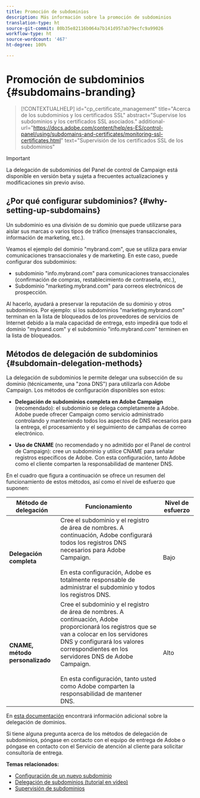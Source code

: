 ```yaml
---
title: Promoción de subdominios
description: Más información sobre la promoción de subdominios
translation-type: ht
source-git-commit: 80b35e82116b064a7b141d957ab79ecfc9a99026
workflow-type: ht
source-wordcount: '467'
ht-degree: 100%

---
```



# Promoción de subdominios {#subdomains-branding}

>[!CONTEXTUALHELP]
>id="cp_certificate_management"
>title="Acerca de los subdominios y los certificados SSL"
>abstract="Supervise los subdominios y los certificados SSL asociados."
>additional-url="https://docs.adobe.com/content/help/es-ES/control-panel/using/subdomains-and-certificates/monitoring-ssl-certificates.html" text="Supervisión de los certificados SSL de los subdominios"

>[!IMPORTANT]
>
>La delegación de subdominios del Panel de control de Campaign está disponible en versión beta y sujeta a frecuentes actualizaciones y modificaciones sin previo aviso.

## ¿Por qué configurar subdominios? {#why-setting-up-subdomains}

Un subdominio es una división de su dominio que puede utilizarse para aislar sus marcas o varios tipos de tráfico (mensajes transaccionales, información de marketing, etc.).

Veamos el ejemplo del dominio &quot;mybrand.com&quot;, que se utiliza para enviar comunicaciones transaccionales y de marketing. En este caso, puede configurar dos subdominios:

* subdominio &quot;info.mybrand.com&quot; para comunicaciones transaccionales (confirmación de compras, restablecimiento de contraseña, etc.),
* Subdominio &quot;marketing.mybrand.com&quot; para correos electrónicos de prospección.

Al hacerlo, ayudará a preservar la reputación de su dominio y otros subdominios. Por ejemplo: si los subdominios &quot;marketing.mybrand.com&quot; terminan en la lista de bloqueados de los proveedores de servicios de Internet debido a la mala capacidad de entrega, esto impedirá que todo el dominio &quot;mybrand.com&quot; y el subdominio &quot;info.mybrand.com&quot; terminen en la lista de bloqueados.

## Métodos de delegación de subdominios {#subdomain-delegation-methods}

La delegación de subdominios le permite delegar una subsección de su dominio (técnicamente, una &quot;zona DNS&quot;) para utilizarla con Adobe Campaign. Los métodos de configuración disponibles son estos:

* **Delegación de subdominios completa en Adobe Campaign** (recomendado): el subdominio se delega completamente a Adobe. Adobe puede ofrecer Campaign como servicio administrado controlando y manteniendo todos los aspectos de DNS necesarios para la entrega, el procesamiento y el seguimiento de campañas de correo electrónico.

* **Uso de CNAME** (no recomendado y no admitido por el Panel de control de Campaign): cree un subdominio y utilice CNAME para señalar registros específicos de Adobe. Con esta configuración, tanto Adobe como el cliente comparten la responsabilidad de mantener DNS.

En el cuadro que figura a continuación se ofrece un resumen del funcionamiento de estos métodos, así como el nivel de esfuerzo que suponen:

| Método de delegación | Funcionamiento | Nivel de esfuerzo |
|---|---|---|
| **Delegación completa** | Cree el subdominio y el registro de área de nombres. A continuación, Adobe configurará todos los registros DNS necesarios para Adobe Campaign.<br/><br/>En esta configuración, Adobe es totalmente responsable de administrar el subdominio y todos los registros DNS. | Bajo |
| **CNAME, método personalizado** | Cree el subdominio y el registro de área de nombres. A continuación, Adobe proporcionará los registros que se van a colocar en los servidores DNS y configurará los valores correspondientes en los servidores DNS de Adobe Campaign.<br/><br/>En esta configuración, tanto usted como Adobe comparten la responsabilidad de mantener DNS. | Alto |

En [esta documentación](https://helpx.adobe.com/es/campaign/kb/domain-name-delegation.html) encontrará información adicional sobre la delegación de dominios.

Si tiene alguna pregunta acerca de los métodos de delegación de subdominios, póngase en contacto con el equipo de entrega de Adobe o póngase en contacto con el Servicio de atención al cliente para solicitar consultoría de entrega.

**Temas relacionados:**

* [Configuración de un nuevo subdominio](../../subdomains-certificates/using/setting-up-new-subdomain.md)
* [Delegación de subdominios (tutorial en vídeo)](https://docs.adobe.com/content/help/en/campaign-learn/campaign-standard-tutorials/administrating/control-panel/subdomain-delegation.html)
* [Supervisión de subdominios](../../subdomains-certificates/using/monitoring-subdomains.md)

